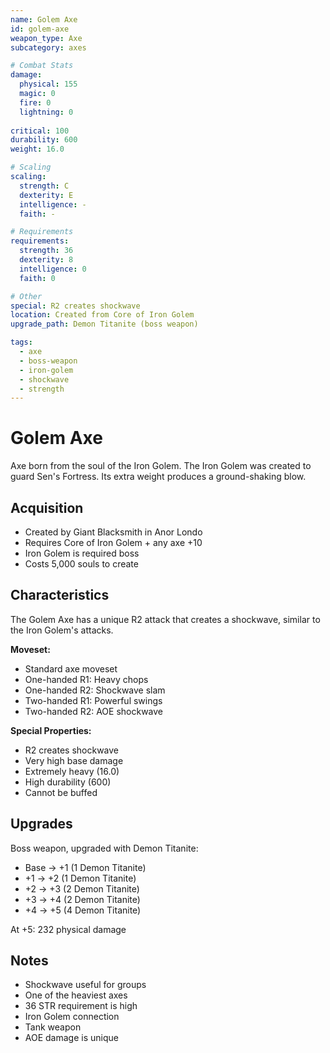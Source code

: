 ```yaml
---
name: Golem Axe
id: golem-axe
weapon_type: Axe
subcategory: axes

# Combat Stats
damage:
  physical: 155
  magic: 0
  fire: 0
  lightning: 0
  
critical: 100
durability: 600
weight: 16.0

# Scaling
scaling:
  strength: C
  dexterity: E
  intelligence: -
  faith: -

# Requirements
requirements:
  strength: 36
  dexterity: 8
  intelligence: 0
  faith: 0

# Other
special: R2 creates shockwave
location: Created from Core of Iron Golem
upgrade_path: Demon Titanite (boss weapon)

tags:
  - axe
  - boss-weapon
  - iron-golem
  - shockwave
  - strength
---
```


# Golem Axe

Axe born from the soul of the Iron Golem. The Iron Golem was created to guard Sen's Fortress. Its extra weight produces a ground-shaking blow.

## Acquisition
- Created by Giant Blacksmith in Anor Londo
- Requires Core of Iron Golem + any axe +10
- Iron Golem is required boss
- Costs 5,000 souls to create

## Characteristics
The Golem Axe has a unique R2 attack that creates a shockwave, similar to the Iron Golem's attacks.

**Moveset:**
- Standard axe moveset
- One-handed R1: Heavy chops
- One-handed R2: Shockwave slam
- Two-handed R1: Powerful swings
- Two-handed R2: AOE shockwave

**Special Properties:**
- R2 creates shockwave
- Very high base damage
- Extremely heavy (16.0)
- High durability (600)
- Cannot be buffed

## Upgrades
Boss weapon, upgraded with Demon Titanite:
- Base → +1 (1 Demon Titanite)
- +1 → +2 (1 Demon Titanite)
- +2 → +3 (2 Demon Titanite)
- +3 → +4 (2 Demon Titanite)
- +4 → +5 (4 Demon Titanite)

At +5: 232 physical damage

## Notes
- Shockwave useful for groups
- One of the heaviest axes
- 36 STR requirement is high
- Iron Golem connection
- Tank weapon
- AOE damage is unique